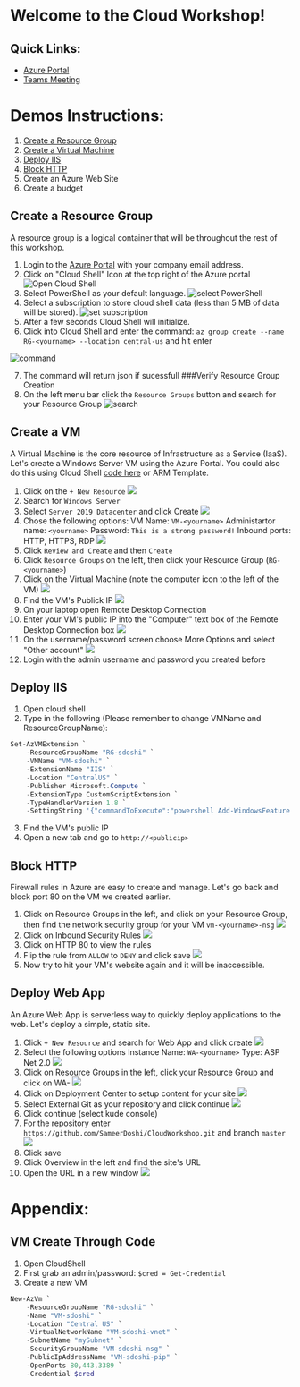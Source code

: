 # Welcome to the Cloud Workshop!

## Quick Links:
- [Azure Portal](https://portal.azure.com)
- [Teams Meeting]()

# Demos Instructions:
1. [Create a Resource Group](##create-a-resource-group)
2. [Create a Virtual Machine](##create-a-vm)
3. [Deploy IIS](##deploy-iis)
4. [Block HTTP](##block-http)
5. Create an Azure Web Site
6. Create a budget



## Create a Resource Group
A resource group is a logical container that will be throughout the rest of this workshop.

1. Login to the [Azure Portal](https://portal.azure.com) with your company email address.
2. Click on "Cloud Shell" Icon at the top right of the Azure portal ![Open Cloud Shell](./images/1-open-cloud-shell.png)
3. Select PowerShell as your default language. ![select PowerShell](./images/2-set-powershell.png)
4. Select a subscription to store cloud shell data (less than 5 MB of data will be stored). ![set subscription](./images/3-set-subscription.png)
5. After a few seconds Cloud Shell will initialize. 
6. Click into Cloud Shell and enter the command: `az group create --name RG-<yourname> --location central-us` and hit enter

![command](./images/4-create-rg.png)

7. The command will return json if sucessfull 
###Verify Resource Group Creation
8.  On the left menu bar click the `Resource Groups` button and search for your Resource Group ![search](./images/5-click-in-portal.png)


## Create a VM
A Virtual Machine is the core resource of Infrastructure as a Service (IaaS).  Let's create a Windows Server VM using the Azure Portal.  You could also do this using Cloud Shell [code here](##vm-create-through-code) or ARM Template.
1. Click on the `+ New Resource` ![](./images/2-0.png)
2. Search for `Windows Server` 
3. Select `Server 2019 Datacenter` and click Create ![](./images/2-1.png)
4. Chose the following options: 
VM Name: `VM-<yourname>` 
Administartor name: `<yourname>`
Password: `This is a strong password!`
Inbound ports: HTTP, HTTPS, RDP
![](./images/2-2.png)
5. Click `Review and Create` and then `Create`
6. Click `Resource Groups` on the left, then click your Resource Group (`RG-<yourname>`)
7. Click on the Virtual Machine (note the computer icon to the left of the VM) ![](./images/2-3.png)
8. Find the VM's Publick IP ![](./images/2-4.png)
9. On your laptop open Remote Desktop Connection
10. Enter your VM's public IP into the "Computer" text box of the Remote Desktop Connection box ![](./images/2-5.png)
11. On the username/password screen choose More Options and select "Other account" ![](./images/2-7.png)
12. Login with the admin username and password you created before


## Deploy IIS
1. Open cloud shell
2. Type in the following (Please remember to change VMName and ResourceGroupName):
```powershell
Set-AzVMExtension `
    -ResourceGroupName "RG-sdoshi" `
    -VMName "VM-sdoshi" `
    -ExtensionName "IIS" `
    -Location "CentralUS" `
    -Publisher Microsoft.Compute `
    -ExtensionType CustomScriptExtension `
    -TypeHandlerVersion 1.8 `
    -SettingString '{"commandToExecute":"powershell Add-WindowsFeature Web-Server; powershell Add-Content -Path \"C:\\inetpub\\wwwroot\\Default.htm\" -Value $($env:computername)"}'
```
3. Find the VM's public IP
4. Open a new tab and go to `http://<publicip>`

## Block HTTP
Firewall rules in Azure are easy to create and manage.  Let's go back and block port 80 on the VM we created earlier.
1. Click on Resource Groups in the left, and click on your Resource Group, then find the network security group for your VM `vm-<yourname>-nsg`
![](./images/3-1.png)
2. Click on Inbound Security Rules
![](./images/3-2.png)
3. Click on HTTP 80 to view the rules
4. Flip the rule from `ALLOW` to `DENY` and click save
![](./images/3-3.png)
5. Now try to hit your VM's website again and it will be inaccessible.

## Deploy Web App
An Azure Web App is serverless way to quickly deploy applications to the web.  Let's deploy a simple, static site.
1. Click `+ New Resource` and search for Web App and click create
![](./images/4-1.png)
2. Select the following options
Instance Name: `WA-<yourname>`
Type: ASP Net 2.0
![](./images/4-2.png)
3. Click on Resource Groups in the left, click your Resource Group and click on WA-<yourname>
![](./image/4-3.png)
4. Click on Deployment Center to setup content for your site 
![](./image/4-4.png)
5. Select External Git as your repository and click continue
![](./images/4-5.png)
6. Click continue (select kude console)
7. For the repository enter `https://github.com/SameerDoshi/CloudWorkshop.git` and branch `master`
![](./images/4-6.png)
8. Click save
9. Click Overview in the left and find the site's URL
10. Open the URL in a new window ![](./images/4-7.png)


# Appendix:
## VM Create Through Code
1. Open CloudShell
2. First grab an admin/password:
`$cred = Get-Credential`
3. Create a new VM
```powershell
New-AzVm `
    -ResourceGroupName "RG-sdoshi" `
    -Name "VM-sdoshi" `
    -Location "Central US" `
    -VirtualNetworkName "VM-sdoshi-vnet" `
    -SubnetName "mySubnet" `
    -SecurityGroupName "VM-sdoshi-nsg" `
    -PublicIpAddressName "VM-sdoshi-pip" `
    -OpenPorts 80,443,3389 `
    -Credential $cred
```